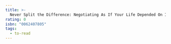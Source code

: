 ```yaml
---
title: >-
  Never Split the Difference: Negotiating As If Your Life Depended On It
rating: 0
isbn: "0062407805"
tags:
  - to-read
---
```


